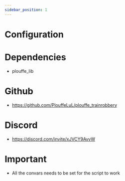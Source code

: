 ```yaml
---
sidebar_position: 1
---
```

# Configuration

# Dependencies
- plouffe_lib

# Github
- https://github.com/PlouffeLuL/plouffe_trainrobbery

# Discord
- https://discord.com/invite/xJVCY9AvvW


# Important

- All the convars needs to be set for the script to work